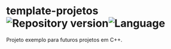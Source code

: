 # template-projetos ![Repository version](https://img.shields.io/badge/version-1.0-brightgreen.svg)![Language](https://img.shields.io/badge/C%2B%2B-11-blue.svg)

Projeto exemplo para futuros projetos em C++.


